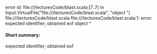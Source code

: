 error id: file://<WORKSPACE>/lecturesCode/blast.scala:[7..7) in Input.VirtualFile("file://<WORKSPACE>/lecturesCode/blast.scala", "object ")
file://<WORKSPACE>/lecturesCode/blast.scala
file://<WORKSPACE>/lecturesCode/blast.scala:1: error: expected identifier; obtained eof
object 
       ^
#### Short summary: 

expected identifier; obtained eof